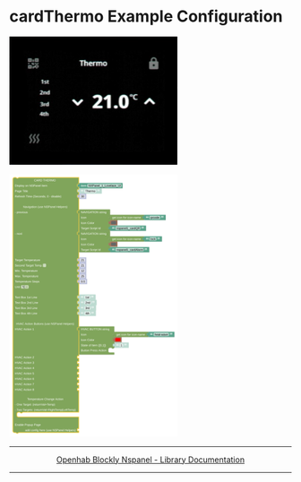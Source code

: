 # cardThermo Example Configuration

[<img src="img/lovelaceUI_cardThermo.jpg" width="300">](img/lovelaceUI_cardThermo.jpg)

[<img src="img/openhab_scripts_nspanel1_cardThermo.png" width="300">](img/openhab_scripts_nspanel1_cardThermo.png)

---

[<p style="text-align: center;">Openhab Blockly Nspanel - Library Documentation</p>](README.md)

---
